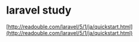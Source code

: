 # laravel study

[http://readouble.com/laravel/5/1/ja/quickstart.html](http://readouble.com/laravel/5/1/ja/quickstart.html)
